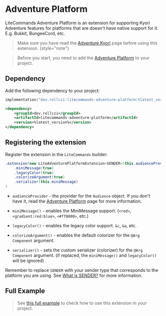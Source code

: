 # Adventure Platform

LiteCommands Adventure Platform is an extension for supporting Kyori Adventure features 
for platforms that are doesn't have native support for it. E.g. Bukkit, BungeeCord, etc.

> Make sure you have read the [Adventure Kyori](Adventure-Kyori.md) page before using this extension.
{style="note"}

> Before you start, you need to add the [Adventure Platform](https://docs.advntr.dev/platform/index.html) to your project.

## Dependency
Add the following dependency to your project:

<tabs>
<tab title="Gradle KTS">

```kotlin
implementation("dev.rollczi:litecommands-adventure-platform:%latest_version%")
```
</tab>
<tab title="Maven">

```xml
<dependency>
    <groupId>dev.rollczi</groupId>
    <artifactId>litecommands-adventure-platform</artifactId>
    <version>%latest_version%</version>
</dependency>
```
</tab>
</tabs>

## Registering the extension

Register the extension in the `LiteCommands` builder:

```java
.extension(new LiteAdventurePlatformExtension<SENDER>(this.audienceProvider)
    .miniMessage(true)
    .legacyColor(true)
    .colorizeArgument(true)
    .serializer(this.miniMessage)
)
```

- `audienceProvider` - the provider for the `Audience` object. If you don't have it, read the [Adventure Platform](https://docs.advntr.dev/platform/index.html) page for more information.

- `miniMessage()` - enables the MiniMessage support. (`<red>`, `<gradient:red:blue>`, `<#ff0000>`, etc.)
- `legacyColor()` - enables the legacy color support. `&c`, `&a`, etc.
- `colorizeArgument()` - enables the default colorizer for the `@Arg Component` argument.
- `serializer()` - sets the custom serializer (colorizer) for the `@Arg Component` argument. (if replaced, the `miniMessage()` and `legacyColor()` will be ignored)

<warning>
    Remember to replace <code>SENDER</code> with your sender type that corresponds to the platform you are using.
    See <a href="SENDER.md">What is SENDER?</a> for more information.
</warning>

## Full Example

> See [this full example](https://github.com/Rollczi/LiteCommands/tree/master/examples/bukkit-adventure-platform)
> to check how to use this extension in your project.